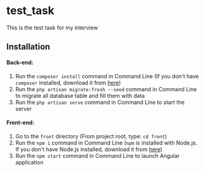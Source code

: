 # test_task
This is the test task for my interview

## Installation

#### Back-end:
1. Run the `composer install` command in Command Line
(If you don't have `composer` installed, download it from [here](https://getcomposer.org/download/))
2. Run the `php artisan migrate:fresh --seed` command in Command Line to migrate all database table and fill them with data
2. Run the `php artisan serve` command in Command Line to start the server

#### Front-end:
1. Go to the `front` directory (From project root, type: `cd front`)
2. Run the `npm i` command in Command Line
(`npm` is installed with Node.js. If you don't have Node.js installed, download it from [here](https://nodejs.org/en/download/))
3. Run the `npm start` command in Command Line to launch Angular application
